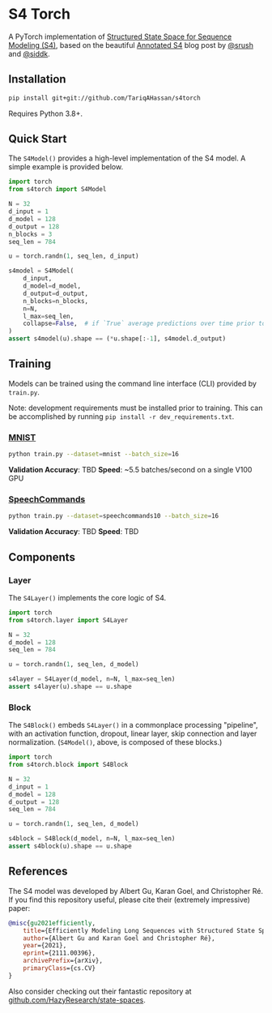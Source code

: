 # S4 Torch

A PyTorch implementation of [Structured State Space for Sequence Modeling (S4)](https://arxiv.org/abs/2111.00396), 
based on the beautiful [Annotated S4](https://srush.github.io/annotated-s4/) blog post
by [@srush](https://github.com/srush) and [@siddk](https://github.com/siddk).

## Installation

```sh
pip install git+git://github.com/TariqAHassan/s4torch
```

Requires Python 3.8+.

## Quick Start

The `S4Model()` provides a high-level implementation of the S4 model.
A simple example is provided below.

```python
import torch
from s4torch import S4Model

N = 32
d_input = 1
d_model = 128
d_output = 128
n_blocks = 3
seq_len = 784

u = torch.randn(1, seq_len, d_input)

s4model = S4Model(
    d_input,
    d_model=d_model,
    d_output=d_output,
    n_blocks=n_blocks,
    n=N,
    l_max=seq_len,
    collapse=False,  # if `True` average predictions over time prior to decoding
)
assert s4model(u).shape == (*u.shape[:-1], s4model.d_output)
```

## Training

Models can be trained using the command line interface (CLI) provided by `train.py`.

Note: development requirements must be installed prior to training. This can be
accomplished by running `pip install -r dev_requirements.txt`.

### [MNIST](https://pytorch.org/vision/stable/datasets.html#torchvision.datasets.MNIST)

```sh
python train.py --dataset=mnist --batch_size=16
```

**Validation Accuracy**: TBD
**Speed**: ~5.5 batches/second on a single V100 GPU

### [SpeechCommands](https://pytorch.org/audio/stable/datasets.html#torchaudio.datasets.SPEECHCOMMANDS)

```sh
python train.py --dataset=speechcommands10 --batch_size=16
```

**Validation Accuracy**: TBD
**Speed**: TBD

## Components

### Layer

The `S4Layer()` implements the core logic of S4.

```python
import torch
from s4torch.layer import S4Layer

N = 32
d_model = 128
seq_len = 784

u = torch.randn(1, seq_len, d_model)

s4layer = S4Layer(d_model, n=N, l_max=seq_len)
assert s4layer(u).shape == u.shape
```

### Block

The `S4Block()` embeds `S4Layer()` in a commonplace processing "pipeline",
with an activation function, dropout, linear layer, skip connection and layer normalization.
(`S4Model()`, above, is composed of these blocks.)

```python
import torch
from s4torch.block import S4Block

N = 32
d_input = 1
d_model = 128
d_output = 128
seq_len = 784

u = torch.randn(1, seq_len, d_model)

s4block = S4Block(d_model, n=N, l_max=seq_len)
assert s4block(u).shape == u.shape
```

## References

The S4 model was developed by Albert Gu, Karan Goel, and Christopher Ré. 
If you find this repository useful, please cite their (extremely impressive) paper:

```bibtex
@misc{gu2021efficiently,
    title={Efficiently Modeling Long Sequences with Structured State Spaces}, 
    author={Albert Gu and Karan Goel and Christopher Ré},
    year={2021},
    eprint={2111.00396},
    archivePrefix={arXiv},
    primaryClass={cs.CV}
}
```

Also consider checking out their fantastic repository at [github.com/HazyResearch/state-spaces](https://github.com/HazyResearch/state-spaces).
